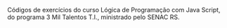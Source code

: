 Códigos de exercícios do curso Lógica de Programação com Java Script, do programa 3 Mil Talentos T.I., ministrado pelo SENAC RS.
